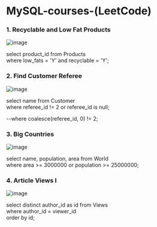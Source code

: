 # MySQL-courses-(LeetCode)

### 1. Recyclable and Low Fat Products

![image](https://github.com/KoshCocna/MySQL-courses-easy-medium-hard-/assets/76080450/c3f0e58a-9a6a-4a1d-88b6-b62eca95fc2d)

select product_id from Products  
where low_fats = 'Y' and recyclable = 'Y';  

### 2. Find Customer Referee  

![image](https://github.com/KoshCocna/MySQL-courses-easy-medium-hard-/assets/76080450/072cd77a-72d7-425d-9516-ecb525bb3097)

select name from Customer  
where referee_id != 2 or referee_id is null;  

--where coalesce(referee_id, 0) != 2;

### 3. Big Countries  

![image](https://github.com/KoshCocna/MySQL-courses-easy-medium-hard-/assets/76080450/c408049e-a993-4e59-ab7e-1bff9768ad9c)
 
select name, population, area from World  
where area >= 3000000 or population >= 25000000;    

### 4. Article Views I  

![image](https://github.com/KoshCocna/MySQL-courses-easy-medium-hard-/assets/76080450/55b4e426-cc90-4246-8800-4bf648b7b161)

select distinct author_id as id from Views  
where author_id = viewer_id  
order by id;  


